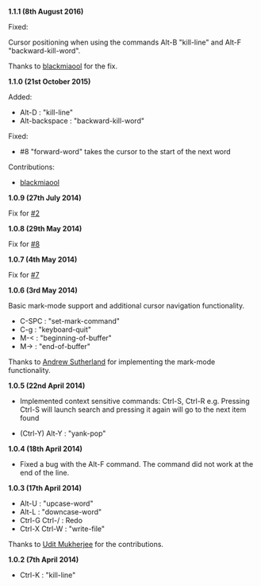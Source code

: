 **1.1.1     (8th August 2016)**

Fixed:

Cursor positioning when using the commands Alt-B "kill-line" and Alt-F "backward-kill-word".

Thanks to [blackmiaool](https://github.com/blackmiaool) for the fix.

**1.1.0     (21st October 2015)**

Added:

*  Alt-D                :   "kill-line"
*  Alt-backspace        :   "backward-kill-word"

Fixed:

- #8 "forward-word" takes the cursor to the start of the next word

Contributions:
- [blackmiaool](https://github.com/blackmiaool)

**1.0.9   (27th July 2014)**

Fix for [#2](https://github.com/ahmadnazir/brackets-emacs/issues/2)

**1.0.8   (29th May 2014)**

Fix for [#8](https://github.com/ahmadnazir/brackets-emacs/issues/8)

**1.0.7   (4th May 2014)**

Fix for [#7](https://github.com/ahmadnazir/brackets-emacs/issues/7)

**1.0.6   (3rd May 2014)**

Basic mark-mode support and additional cursor navigation functionality.

*   C-SPC               :   "set-mark-command"
*   C-g                 :   "keyboard-quit"
*   M-<                 :   "beginning-of-buffer"
*   M->                 :   "end-of-buffer"

Thanks to [Andrew Sutherland](https://github.com/asutherland) for implementing the mark-mode functionality.

**1.0.5   (22nd April 2014)**

*   Implemented context sensitive commands: Ctrl-S, Ctrl-R
    e.g. Pressing Ctrl-S will launch search and pressing it again will go to the next item found

*   (Ctrl-Y) Alt-Y      :   "yank-pop"

**1.0.4   (18th April 2014)**

*   Fixed a bug with the Alt-F command. The command did not work at the end of the line.

**1.0.3   (17th April 2014)**

*   Alt-U               :   "upcase-word"
*   Alt-L               :   "downcase-word"
*   Ctrl-G Ctrl-/       :   Redo
*   Ctrl-X Ctrl-W       :   "write-file"

Thanks to [Udit Mukherjee](https://github.com/uditmukherjee457) for the contributions.

**1.0.2     (7th April 2014)**

*  Ctrl-K               :   "kill-line"

